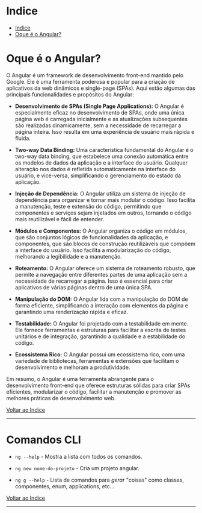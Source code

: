 # Indice

- [Indice](#indice)
- [Oque é o Angular?](#oque-é-o-angular)



# Oque é o Angular?

O Angular é um framework de desenvolvimento front-end mantido pelo Google. Ele é uma ferramenta poderosa e popular para a criação de aplicativos da web dinâmicos e single-page (SPAs). Aqui estão algumas das principais funcionalidades e propósitos do Angular:      


- **Desenvolvimento de SPAs (Single Page Applications):** O Angular é especialmente eficaz no desenvolvimento de SPAs, onde uma única página web é carregada inicialmente e as atualizações subsequentes são realizadas dinamicamente, sem a necessidade de recarregar a página inteira. Isso resulta em uma experiência de usuário mais rápida e fluida.    

- **Two-way Data Binding:** Uma característica fundamental do Angular é o two-way data binding, que estabelece uma conexão automática entre os modelos de dados da aplicação e a interface do usuário. Qualquer alteração nos dados é refletida automaticamente na interface do usuário, e vice-versa, simplificando o gerenciamento do estado da aplicação.    

- **Injeção de Dependência:** O Angular utiliza um sistema de injeção de dependência para organizar e tornar mais modular o código. Isso facilita a manutenção, teste e extensão do código, permitindo que componentes e serviços sejam injetados em outros, tornando o código mais reutilizável e fácil de entender.     

- **Módulos e Componentes:** O Angular organiza o código em módulos, que são conjuntos lógicos de funcionalidades da aplicação, e componentes, que são blocos de construção reutilizáveis que compõem a interface do usuário. Isso facilita a modularização do código, melhorando a legibilidade e a manutenção.    

- **Roteamento:** O Angular oferece um sistema de roteamento robusto, que permite a navegação entre diferentes partes de uma aplicação sem a necessidade de recarregar a página. Isso é essencial para criar aplicativos de várias páginas dentro de uma única SPA.    

- **Manipulação do DOM:** O Angular lida com a manipulação do DOM de forma eficiente, simplificando a interação com elementos da página e garantindo uma renderização rápida e eficaz.   

- **Testabilidade:** O Angular foi projetado com a testabilidade em mente. Ele fornece ferramentas e estruturas para facilitar a escrita de testes unitários e de integração, garantindo a qualidade e a estabilidade do código.   

- **Ecossistema Rico:** O Angular possui um ecossistema rico, com uma variedade de bibliotecas, ferramentas e extensões que facilitam o desenvolvimento e melhoram a produtividade.   

Em resumo, o Angular é uma ferramenta abrangente para o desenvolvimento front-end que oferece estruturas sólidas para criar SPAs eficientes, modularizar o código, facilitar a manutenção e promover as melhores práticas de desenvolvimento web.   



[Voltar ao Indice](#indice)    

---

# Comandos CLI

- `ng --help` - Mostra a lista com todos os comandos.

- `ng new nome-do-projeto` - Cria um projeto angular.

- `ng g --help` - Lista de comandos para *gerar* "coisas" como classes, componentes, enum, applications, etc...    



[Voltar ao Indice](#indice)    

---
